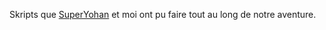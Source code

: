 Skripts que [SuperYohan](https://github.com/Superyohan) et moi ont pu faire tout au long de notre aventure.

